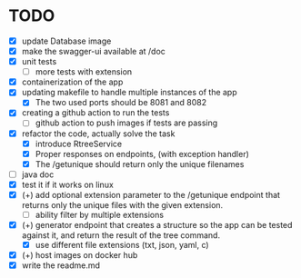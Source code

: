 
# TODO

- [x] update Database image
- [x] make the swagger-ui available at /doc
- [x] unit tests
  - [ ] more tests with extension
- [x] containerization of the app
- [x] updating makefile to handle multiple instances of the app
  - [x] The two used ports should be 8081 and 8082
- [x] creating a github action to run the tests
  - [ ] github action to push images if tests are passing
- [x] refactor the code, actually solve the task
  - [x] introduce RtreeService
  - [x] Proper responses on endpoints, (with exception handler)
  - [x] The /getunique should return only the unique filenames
- [ ] java doc
- [x] test it if it works on linux
- [x] (+) add optional extension parameter to the /getunique endpoint that returns only the unique files with the given extension.
  - [ ] ability filter by multiple extensions
- [x] (+) generator endpoint that creates a structure so the app can be tested against it, and return the result of the tree command.
    - [x] use different file extensions (txt, json, yaml, c)
- [x] (+) host images on docker hub
- [x] write the readme.md